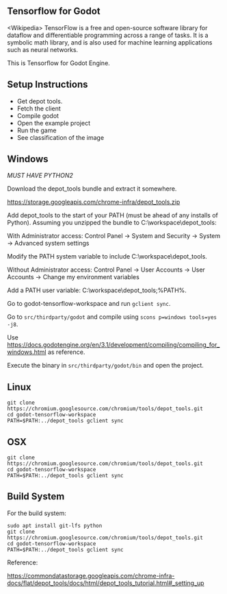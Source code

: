 ## Tensorflow for Godot

<Wikipedia\> TensorFlow is a free and open-source software library for dataflow and differentiable programming across a range of tasks. It is a symbolic math library, and is also used for machine learning applications such as neural networks. 

This is Tensorflow for Godot Engine.

## Setup Instructions

* Get depot tools.
* Fetch the client
* Compile godot
* Open the example project
* Run the game
* See classification of the image

## Windows

*MUST HAVE PYTHON2*

Download the depot_tools bundle and extract it somewhere.

https://storage.googleapis.com/chrome-infra/depot_tools.zip

Add depot_tools to the start of your PATH (must be ahead of any installs of Python). Assuming you unzipped the bundle to C:\workspace\depot_tools:

With Administrator access:
Control Panel → System and Security → System → Advanced system settings

Modify the PATH system variable to include C:\workspace\depot_tools.

Without Administrator access:
Control Panel → User Accounts → User Accounts → Change my environment variables

Add a PATH user variable: C:\workspace\depot_tools;%PATH%.

Go to godot-tensorflow-workspace and run `gclient sync`.

Go to `src/thirdparty/godot` and compile using `scons p=windows tools=yes -j8`.

Use https://docs.godotengine.org/en/3.1/development/compiling/compiling_for_windows.html as reference.

Execute the binary in `src/thirdparty/godot/bin` and open the project.

## Linux

```
git clone https://chromium.googlesource.com/chromium/tools/depot_tools.git
cd godot-tensorflow-workspace
PATH=$PATH:../depot_tools gclient sync
```

## OSX


```
git clone https://chromium.googlesource.com/chromium/tools/depot_tools.git
cd godot-tensorflow-workspace
PATH=$PATH:../depot_tools gclient sync
```

## Build System

For the build system:

```
sudo apt install git-lfs python
git clone https://chromium.googlesource.com/chromium/tools/depot_tools.git
cd godot-tensorflow-workspace
PATH=$PATH:../depot_tools gclient sync
``` 

Reference:

https://commondatastorage.googleapis.com/chrome-infra-docs/flat/depot_tools/docs/html/depot_tools_tutorial.html#_setting_up
